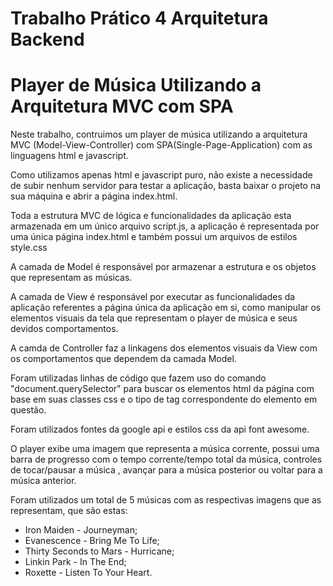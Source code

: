 # Trabalho Prático 4 Arquitetura Backend

# Player de Música Utilizando a Arquitetura MVC com SPA

Neste trabalho, contruimos um player de música utilizando a arquitetura MVC (Model-View-Controller) com SPA(Single-Page-Application) com as linguagens html e javascript.

Como utilizamos apenas html e javascript puro, não existe a necessidade de subir nenhum servidor para testar a aplicação, basta baixar o projeto na sua máquina e abrir a página index.html.

Toda a estrutura MVC de lógica e funcionalidades da aplicação esta armazenada em um único arquivo script.js, a aplicação é representada por uma única página index.html e também possui um arquivos de estilos style.css

A camada de Model é responsável por armazenar a estrutura e os objetos que representam as músicas.

A camada de View é responsável por executar as funcionalidades da aplicação referentes a página única da aplicação em si, como manipular os elementos visuais da tela que representam o player de música e seus devidos comportamentos.

A camda de Controller faz a linkagens dos elementos visuais da View com os comportamentos que dependem da camada Model.

Foram utilizadas linhas de código que fazem uso do comando "document.querySelector" para buscar os elementos html da página com base em suas classes css e o tipo de tag correspondente do elemento em questão.

Foram utilizados fontes da google api e estilos css da api font awesome.

O player exibe uma imagem que representa a música corrente, possui uma barra de progresso com o tempo corrente/tempo total da música, controles de tocar/pausar a música , avançar para a música posterior ou voltar para a música anterior.

Foram utilizados um total de 5 músicas com as respectivas imagens que as representam, que são estas:

* Iron Maiden - Journeyman;
* Evanescence - Bring Me To Life;
* Thirty Seconds to Mars - Hurricane;
* Linkin Park - In The End;
* Roxette - Listen To Your Heart.
